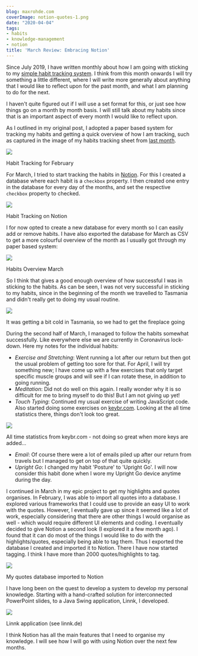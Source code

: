 ```yaml
---
blog: maxrohde.com
coverImage: notion-quotes-1.png
date: "2020-04-04"
tags:
- habits
- knowledge-management
- notion
title: 'March Review: Embracing Notion'
---
```


Since July 2019, I have written monthly about how I am going with sticking to my [simple habit tracking system](https://maxrohde.com/2019/08/03/simple-habit-tracking-system/). I think from this month onwards I will try something a little different, where I will write more generally about anything that I would like to reflect upon for the past month, and what I am planning to do for the next.

I haven't quite figured out if I will use a set format for this, or just see how things go on a month by month basis. I will still talk about my habits since that is an important aspect of every month I would like to reflect upon.

As I outlined in my original post, I adopted a paper based system for tracking my habits and getting a quick overview of how I am tracking, such as captured in the image of my habits tracking sheet from [last month](https://maxrohde.com/2020/03/14/habit-tracking-february/).

![](https://spearoflight.files.wordpress.com/2020/03/img_3038.jpg?w=1024)

Habit Tracking for February

For March, I tried to start tracking the habits in [Notion](https://www.notion.so/). For this I created a database where each habit is a `checkbox` property. I then created one entry in the database for every day of the months, and set the respective `checkbox` property to checked.

![](https://spearoflight.files.wordpress.com/2020/04/notion-habits.png?w=1024)

Habit Tracking on Notion

I for now opted to create a new database for every month so I can easily add or remove habits. I have also exported the database for March as CSV to get a more colourful overview of the month as I usually got through my paper based system:

![](https://spearoflight.files.wordpress.com/2020/04/habits-march.png?w=945)

Habits Overview March

So I think that gives a good enough overview of how successful I was in sticking to the habits. As can be seen, I was not very successful in sticking to my habits, since in the beginning of the month we travelled to Tasmania and didn't really get to doing my usual routine.

![](https://spearoflight.files.wordpress.com/2020/04/13074587-9fc7-406c-a2cf-1e44b8333eed.jpg?w=1024)

It was getting a bit cold in Tasmania, so we had to get the fireplace going

During the second half of March, I managed to follow the habits somewhat successfully. Like everywhere else we are currently in Coronavirus lock-down. Here my notes for the individual habits:

- _Exercise and Stretching_: Went running a lot after our return but then got the usual problem of getting too sore for that. For April, I will try something new; I have come up with a few exercises that only target specific muscle groups and will see if I can rotate these, in addition to going running.
- _Meditation_: Did not do well on this again. I really wonder why it is so difficult for me to bring myself to do this! But I am not giving up yet!
- _Touch Typing_: Continued my usual exercise of writing JavaScript code. Also started doing some exercises on [keybr.com](https://www.keybr.com/). Looking at the all time statistics there, things don't look too great.

![](https://spearoflight.files.wordpress.com/2020/04/keybr.png?w=1024)

All time statistics from keybr.com - not doing so great when more keys are added...

- _Email_: Of course there were a lot of emails piled up after our return from travels but I managed to get on top of that quite quickly.
- _Upright Go_: I changed my habit 'Posture' to 'Upright Go'. I will now consider this habit done when I wore my Upright Go device anytime during the day.

I continued in March in my epic project to get my highlights and quotes organises. In February, I was able to import all quotes into a database. I explored various frameworks that I could use to provide an easy UI to work with the quotes. However, I eventually gave up since it seemed like a lot of work, especially considering that there are other things I would organise as well - which would require different UI elements and coding. I eventually decided to give Notion a second look (I explored it a few month ago). I found that it can do most of the things I would like to do with the highlights/quotes, especially being able to tag them. Thus I exported the database I created and imported it to Notion. There I have now started tagging. I think I have more than 2000 quotes/highlights to tag.

![](https://spearoflight.files.wordpress.com/2020/04/notion-quotes.png?w=1024)

My quotes database imported to Notion

I have long been on the quest to develop a system to develop my personal knowledge. Starting with a hand-crafted solution for interconnected PowerPoint slides, to a Java Swing application, Linnk, I developed.

![](https://spearoflight.files.wordpress.com/2020/04/imageitem.png?w=750)

Linnk application (see linnk.de)

I think Notion has all the main features that I need to organise my knowledge. I will see how I will go with using Notion over the next few months.
